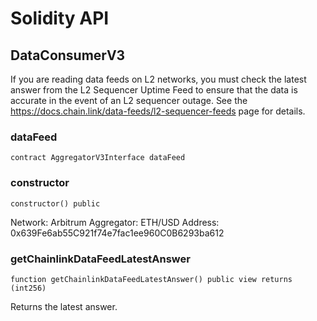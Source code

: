 # Solidity API

## DataConsumerV3

If you are reading data feeds on L2 networks, you must
check the latest answer from the L2 Sequencer Uptime
Feed to ensure that the data is accurate in the event
of an L2 sequencer outage. See the
https://docs.chain.link/data-feeds/l2-sequencer-feeds
page for details.

### dataFeed

```solidity
contract AggregatorV3Interface dataFeed
```

### constructor

```solidity
constructor() public
```

Network: Arbitrum
Aggregator: ETH/USD
Address: 0x639Fe6ab55C921f74e7fac1ee960C0B6293ba612

### getChainlinkDataFeedLatestAnswer

```solidity
function getChainlinkDataFeedLatestAnswer() public view returns (int256)
```

Returns the latest answer.

